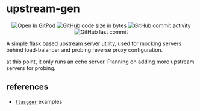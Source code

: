 # upstream-gen

<p align="center">
  <a href="https://gitpod.io#https://github.com/da-moon/fake-upstream">
    <img src="https://img.shields.io/badge/open%20in-gitpod-blue?logo=gitpod" alt="Open In GitPod">
  </a>
  <img src="https://img.shields.io/github/languages/code-size/da-moon/fake-upstream" alt="GitHub code size in bytes">
  <img src="https://img.shields.io/github/commit-activity/w/da-moon/fake-upstream" alt="GitHub commit activity">
  <img src="https://img.shields.io/github/last-commit/da-moon/fake-upstream/master" alt="GitHub last commit">
</p>

A simple flask based upstream server utility, used for mocking servers behind load-balancer and probing reverse proxy configuration.

at this point, it only runs an echo server. Planning on adding more upstream servers for probing.


## references

- [`flasgger`](https://github.com/flasgger/flasgger) examples
